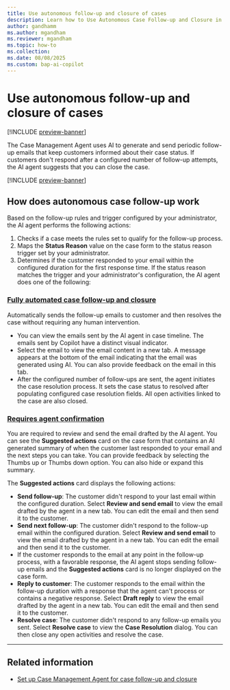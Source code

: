 ```yaml
---
title: Use autonomous follow-up and closure of cases
description: Learn how to Use Autonomous Case Follow-up and Closure in Dynamics 365 Customer Service.
author: gandhamm
ms.author: mgandham
ms.reviewer: mgandham
ms.topic: how-to 
ms.collection:
ms.date: 08/08/2025
ms.custom: bap-ai-copilot
---
```


# Use autonomous follow-up and closure of cases

[!INCLUDE [preview-banner](~/../shared-content/shared/preview-includes/preview-banner.md)]


The Case Management Agent uses AI to generate and send periodic follow-up emails that keep customers informed about their case status. If customers don't respond after a configured number of follow-up attempts, the AI agent suggests that you can close the case.

[!INCLUDE [preview-banner](../../../shared-content/shared/preview-includes/production-ready-preview-dynamics365.md)]

## How does autonomous case follow-up work

Based on the follow-up rules and trigger configured by your administrator, the AI agent performs the following actions:
 
1. Checks if a case meets the rules set to qualify for the follow-up process.
1. Maps the **Status Reason** value on the case form to the status reason trigger set by your administrator. 
1. Determines if the customer responded to your email within the configured duration for the first response time. If the status reason matches the trigger and your administrator's configuration, the AI agent does one of the following:
 
### [Fully automated case follow-up and closure](#tab/fullyautomatedcasefollowup)
 
Automatically sends the follow-up emails to customer and then resolves the case without requiring any human intervention.
  - You can view the emails sent by the AI agent in case timeline. The emails sent by Copilot have a distinct visual indicator. 
  - Select the email to view the email content in a new tab. A message appears at the bottom of the email indicating that the email was generated using AI. You can also provide feedback on the email in this tab.
  - After the configured number of follow-ups are sent, the agent initiates the case resolution process. It sets the case status to resolved after populating configured case resolution fields. All open activities linked to the case are also closed. 
 
### [Requires agent confirmation](#tab/requiredagentconfirmation)

You are required to review and send the email drafted by the AI agent. You can see the **Suggested actions** card on the case form that contains an AI generated summary of when the customer last responded to your email and the next steps you can take. You can provide feedback by selecting the Thumbs up or Thumbs down option. You can also hide or expand this summary. 

The **Suggested actions** card displays the following actions:
   - **Send follow-up**: The customer didn't respond to your last email within the configured duration. Select **Review and send email** to view the email drafted by the agent in a new tab. You can edit the email and then send it to the customer.
   -  **Send next follow-up**: The customer didn't respond to the follow-up email within the configured duration. Select **Review and send email** to view the email drafted by the agent in a new tab. You can edit the email and then send it to the customer.
   - If the customer responds to the email at any point in the follow-up process, with a favorable response, the AI agent stops sending follow-up emails and the **Suggested actions** card is no longer displayed on the case form.
   - **Reply to customer**: The customer responds to the email within the follow-up duration with a response that the agent can't process or contains a negative response. Select **Draft reply** to view the email drafted by the agent in a new tab. You can edit the email and then send it to the customer.
   - **Resolve case**: The customer didn't respond to any follow-up emails you sent. Select **Resolve case** to view the **Case Resolution** dialog. You can then close any open activities and resolve the case.

---
## Related information

- [Set up Case Management Agent for case follow-up and closure](../administer/set-up-case-closure.md)



